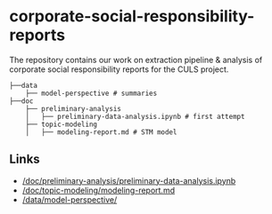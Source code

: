 # corporate-social-responsibility-reports

The repository contains our work on extraction pipeline &amp; analysis of corporate social responsibility reports for the CULS project.


```
├──data
    ├── model-perspective # summaries 
├──doc
    ├── preliminary-analysis
    │   ├── preliminary-data-analysis.ipynb # first attempt
    ├── topic-modeling
    │   ├── modeling-report.md # STM model 

```

## Links
 * [/doc/preliminary-analysis/preliminary-data-analysis.ipynb](/doc/preliminary-analysis/preliminary-data-analysis.ipynb)
 * [/doc/topic-modeling/modeling-report.md](/doc/topic-modeling/modeling-report.md)
 * [/data/model-perspective/](/data/model-perspective/)
